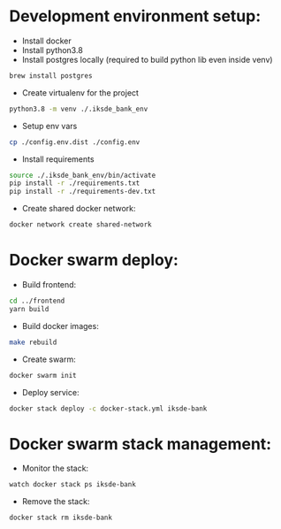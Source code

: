 # Development environment setup:

* Install docker
* Install python3.8
* Install postgres locally (required to build python lib even inside venv)
```bash
brew install postgres
```
* Create virtualenv for the project
```bash
python3.8 -m venv ./.iksde_bank_env
```
* Setup env vars
```bash
cp ./config.env.dist ./config.env
```
* Install requirements
```bash
source ./.iksde_bank_env/bin/activate
pip install -r ./requirements.txt
pip install -r ./requirements-dev.txt
```
* Create shared docker network:
```bash
docker network create shared-network
```


# Docker swarm deploy:

* Build frontend:
```bash
cd ../frontend
yarn build
```
* Build docker images:
```bash
make rebuild
```
* Create swarm:
```bash
docker swarm init
```
* Deploy service:
```bash
docker stack deploy -c docker-stack.yml iksde-bank
```


# Docker swarm stack management:

* Monitor the stack:
```bash
watch docker stack ps iksde-bank
```
* Remove the stack:
```bash
docker stack rm iksde-bank
```

